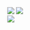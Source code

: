  <!--## Hi there 👋-->
<div>
  <img src="https://github-readme-stats.vercel.app/api?username=naoki-ah4&count_private=true&show_icons=true&theme=radical"/>
  <img align="top" src="https://github-readme-stats.vercel.app/api/top-langs/?username=naoki-ah4&theme=radical&layout=compact"/>
</div>
<img src="https://github-profile-trophy.vercel.app/?username=naoki-ah4" />

<!--
**naoki-ah4/naoki-ah4** is a ✨ _special_ ✨ repository because its `README.md` (this file) appears on your GitHub profile.

Here are some ideas to get you started:

- 🔭 I’m currently working on ...
- 🌱 I’m currently learning ...
- 👯 I’m looking to collaborate on ...
- 🤔 I’m looking for help with ...
- 💬 Ask me about ...
- 📫 How to reach me: ...
- 😄 Pronouns: ...
- ⚡ Fun fact: ...
-->
